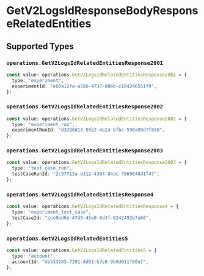 # GetV2LogsIdResponseBodyResponseRelatedEntities


## Supported Types

### `operations.GetV2LogsIdRelatedEntitiesResponse2001`

```typescript
const value: operations.GetV2LogsIdRelatedEntitiesResponse2001 = {
  type: "experiment",
  experimentId: "e60a12fa-a586-4737-80bb-c184246551f9",
};
```

### `operations.GetV2LogsIdRelatedEntitiesResponse2002`

```typescript
const value: operations.GetV2LogsIdRelatedEntitiesResponse2002 = {
  type: "experiment_run",
  experimentRunId: "d3280d13-55b2-4e2a-bfbc-590a99d7f840",
};
```

### `operations.GetV2LogsIdRelatedEntitiesResponse2003`

```typescript
const value: operations.GetV2LogsIdRelatedEntitiesResponse2003 = {
  type: "test_case_run",
  testCaseRunId: "2c97713a-d312-4304-84ac-7569048d1f47",
};
```

### `operations.GetV2LogsIdRelatedEntitiesResponse4`

```typescript
const value: operations.GetV2LogsIdRelatedEntitiesResponse4 = {
  type: "experiment_test_case",
  testCaseId: "cce9ed6e-47d9-45e0-8d3f-0242492b7a68",
};
```

### `operations.GetV2LogsIdRelatedEntities5`

```typescript
const value: operations.GetV2LogsIdRelatedEntities5 = {
  type: "account",
  accountId: "db333283-7291-4d51-b7e8-9b0d011f80ef",
};
```


